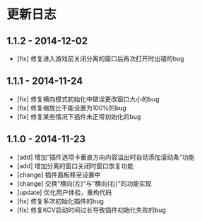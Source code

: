 # 更新日志

## 1.1.2 - 2014-12-02
- [fix] 修复进入游戏前关闭分离的窗口后再次打开时出错的bug

## 1.1.1 - 2014-11-24
- [fix] 修复横向模式初始化中错误更改窗口大小的bug
- [fix] 修复缩放比不能设置为100%的bug
- [fix] 修复某些情况下插件未正常初始化的bug

## 1.1.0 - 2014-11-23

- [add] 增加“插件选项卡垂直方向内容溢出时自动添加滚动条”功能
- [add] 增加分离的窗口关闭时窗口恢复功能
- [change] 插件面板移至设置中
- [change] 交换“横向(左)”与“横向(右)”的功能实现
- [update] 优化用户体验，重构代码
- [fix] 修复多次初始化插件的bug
- [fix] 修复KCV启动时间过长导致插件初始化失败的bug
